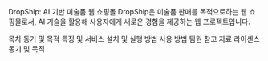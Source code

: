 DropShip: AI 기반 미술품 웹 쇼핑몰
DropShip은 미술품 판매를 목적으로하는 웹 쇼핑몰로서, AI 기술을 활용해 사용자에게 새로운 경험을 제공하는 웹 프로젝트입니다.

목차
동기 및 목적
특징 및 서비스
설치 및 실행 방법
사용 방법
팀원
참고 자료
라이센스
동기 및 목적
